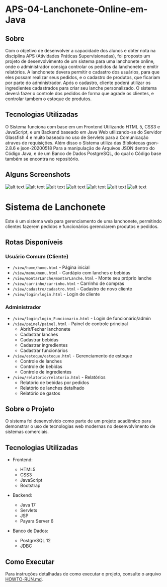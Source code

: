 # APS-04-Lanchonete-Online-em-Java

## Sobre
Com o objetivo de desenvolver a capacidade dos alunos e obter nota na disciplina APS (Atividades Práticas Supervisionadas), 
foi proposto um projeto de desenvolvimento de um sistema para uma lanchonete online, onde o administrador consiga controlar 
os pedidos da lanchonete e emitir relatórios. A lanchonete devera permitir o cadastro dos usuários, para que eles possam realizar seus pedidos, 
e o cadastro de produtos, que ficariam por parte do administrador. Após o cadastro,  cliente poderá utilizar os ingredientes cadastrados para 
criar seu lanche personalizado. O sistema deverá fazer o controle dos pedidos de forma que agrade os clientes, e controlar tambem o estoque de produtos.

## Tecnologias Utilizadas

O Sistema funciona com base em um Frontend Utilizando HTML 5, CSS3 e JavaScript, e um Backend baseado em Java Web utilizando-se do Servidor Glassfish 4 
e muito baseado no uso de Servlets para a Comunicação atraves de requisições. Além disso o Sistema utiliza das Bibliotecas gson-2.8.6 e json-20200518 
Para a manipulação de Arquivos JSON dentro do Código Java, e de um Banco de Dados PostgreSQL, do qual o Código base também se encontra no repositório.

## Alguns Screenshots

![alt text](https://i.ibb.co/BPn99jW/248f5162-df3a-4754-8ade-82b9784f94d8.jpg)
![alt text](https://i.ibb.co/GM3r7Dd/daf6e1f9-676e-4a27-9669-80036dc52cce.jpg)
![alt text](https://i.ibb.co/kXdFFq5/e378bda9-bcc8-4483-bb2f-f2143a79817e.jpg)
![alt text](https://i.ibb.co/z7kqx4x/a5a0e3f3-3605-4d3f-b2ba-f54c2ef76f18.jpg)
![alt text](https://i.ibb.co/C6kMZLW/c1bad7f9-c79a-4516-9d08-bc2548ee9880.jpg)
![alt text](https://i.ibb.co/2321674/8a74fb26-1db0-49df-b2d7-2479d0567a4e.jpg)
![alt text](https://i.ibb.co/2YSbvGZ/8d3386e3-d13b-4a42-b389-151fbadb1d77.jpg)

# Sistema de Lanchonete

Este é um sistema web para gerenciamento de uma lanchonete, permitindo clientes fazerem pedidos e funcionários gerenciarem produtos e pedidos.

## Rotas Disponíveis

### Usuário Comum (Cliente)
- `/view/home/home.html` - Página inicial
- `/view/menu/menu.html` - Cardápio com lanches e bebidas
- `/view/montarLanche/montarLanche.html` - Monte seu próprio lanche
- `/view/carrinho/carrinho.html` - Carrinho de compras
- `/view/cadastro/cadastro.html` - Cadastro de novo cliente
- `/view/login/login.html` - Login de cliente

### Administrador
- `/view/login/login_Funcionario.html` - Login de funcionário/admin
- `/view/painel/painel.html` - Painel de controle principal
  - Abrir/Fechar lanchonete
  - Cadastrar lanches
  - Cadastrar bebidas
  - Cadastrar ingredientes
  - Cadastrar funcionários
- `/view/estoque/estoque.html` - Gerenciamento de estoque
  - Controle de lanches
  - Controle de bebidas
  - Controle de ingredientes
- `/view/relatorio/relatorio.html` - Relatórios
  - Relatório de bebidas por pedidos
  - Relatório de lanches detalhado
  - Relatório de gastos

## Sobre o Projeto

O sistema foi desenvolvido como parte de um projeto acadêmico para demonstrar o uso de tecnologias web modernas no desenvolvimento de sistemas comerciais.

## Tecnologias Utilizadas

- Frontend:
  - HTML5
  - CSS3
  - JavaScript
  - Bootstrap

- Backend:
  - Java 17
  - Servlets
  - JSP
  - Payara Server 6

- Banco de Dados:
  - PostgreSQL 12
  - JDBC

## Como Executar

Para instruções detalhadas de como executar o projeto, consulte o arquivo [HOWTO-RUN.md](HOWTO-RUN.md).
